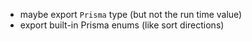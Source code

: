 -   maybe export `Prisma` type (but not the run time value)
-   export built-in Prisma enums (like sort directions)
